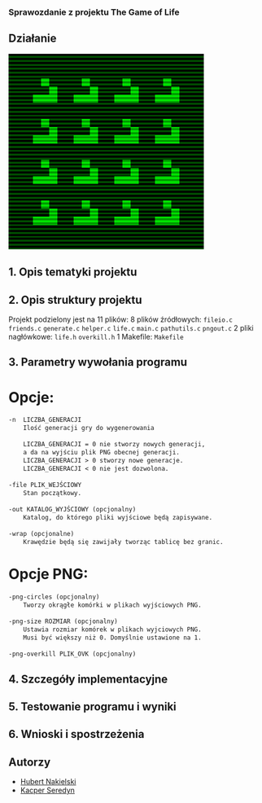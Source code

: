 ### Sprawozdanie z projektu The Game of Life

## Działanie
![Game of Life gliders](images/gliders.gif)

## 1. Opis tematyki projektu

## 2. Opis struktury projektu
Projekt podzielony jest na 11 plików:
8 plików źródłowych: `fileio.c` `friends.c` `generate.c` `helper.c` `life.c` `main.c` `pathutils.c` `pngout.c`
2 pliki nagłówkowe: `life.h` `overkill.h`
1 Makefile: `Makefile`
## 3. Parametry wywołania programu

# Opcje:
    -n  LICZBA_GENERACJI
        Ilość generacji gry do wygenerowania

        LICZBA_GENERACJI = 0 nie stworzy nowych generacji,
        a da na wyjściu plik PNG obecnej generacji.
        LICZBA_GENERACJI > 0 stworzy nowe generacje.
        LICZBA_GENERACJI < 0 nie jest dozwolona.

    -file PLIK_WEJŚCIOWY
        Stan początkowy.

    -out KATALOG_WYJŚCIOWY (opcjonalny)
        Katalog, do którego pliki wyjściowe będą zapisywane.

    -wrap (opcjonalne)
        Krawędzie będą się zawijały tworząc tablicę bez granic.

# Opcje PNG:
    -png-circles (opcjonalny)
        Tworzy okrągłe komórki w plikach wyjściowych PNG.

    -png-size ROZMIAR (opcjonalny)
        Ustawia rozmiar komórek w plikach wyjciowych PNG.
        Musi być większy niż 0. Domyślnie ustawione na 1.

    -png-overkill PLIK_OVK (opcjonalny)



## 4. Szczegóły implementacyjne

## 5. Testowanie programu i wyniki

## 6. Wnioski i spostrzeżenia

## Autorzy
* [Hubert Nakielski](https://github.com/nakielsh)
* [Kacper Seredyn](https://github.com/scintilla4evr)